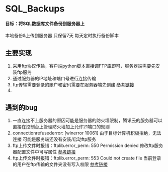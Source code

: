 # SQL_Backups
#### 目标：将SQL数据库文件备份到服务器上
本地备份&上传到服务器 只保留7天
每天定时执行备份脚本

## 主要实现
1. 采用ftp协议传输，客户端python脚本直接调FTP库即可，服务器端需要先安装ftp服务
2. 通过服务器的IP地址和端口号进行连接传输
3. ftp传输需要登录的账户和密码需要在服务器端先创建  [参考链接](https://blog.csdn.net/weixin_32280593/article/details/116686808?utm_medium=distribute.pc_relevant.none-task-blog-2~default~baidujs_baidulandingword~default-0.no_search_link&spm=1001.2101.3001.4242![image](https://user-images.githubusercontent.com/49605109/133544299-4a5961b9-83b4-43c5-b6b3-b8e0f83b9122.png))
4. 

## 遇到的bug
1. 一直连接不上服务器的原因可能是服务器的防火墙限制，腾讯云的服务器可以直接在控制台上管理防火墙加上允许21端口的规则
2. connectionrefusederror: [winerror 10061] 由于目标计算机积极拒绝，无法连接    可能是服务端还没有安装/启动ftp服务
3. ftp上传文件时报错：ftplib.error_perm: 550 Permission denied   修改ftp服务器配置文件中可写属性  [参考链接](https://blog.csdn.net/xiemanR/article/details/53325111)
4. ftp上传文件时报错：ftplib.error_perm: 553 Could not create file    当前登录的用户在ftp传输的文件夹没有写入权限 [参考链接](https://blog.csdn.net/weixin_30274627/article/details/98071355)


